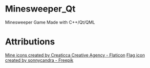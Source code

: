 # Minesweeper_Qt
Minesweeper Game Made with C++/Qt/QML

# Attributions
<a href="https://www.flaticon.com/free-icons/mine" title="mine icons">Mine icons created by Creaticca Creative Agency - Flaticon</a> </b>
<a href="https://www.freepik.com/icon/flag_16771882#fromView=keyword&page=1&position=91&uuid=a58f54fa-5ea7-4ac9-9fae-a7f2fb24842f" title="flag icon">Flag icon created by sonnycandra - Freepik</a>

